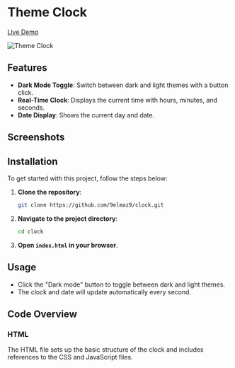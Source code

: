 # Theme Clock

[Live Demo](https://9elmaz9.github.io/clock/)

![Theme Clock](https://www.nt-nn.com/_data/resources/img/thumbnails/17125.60_1_1000x1000.jpg)





## Features

- **Dark Mode Toggle**: Switch between dark and light themes with a button click.
- **Real-Time Clock**: Displays the current time with hours, minutes, and seconds.
- **Date Display**: Shows the current day and date.

## Screenshots


## Installation

To get started with this project, follow the steps below:

1. **Clone the repository**:
    ```bash
    git clone https://github.com/9elmaz9/clock.git
    ```
2. **Navigate to the project directory**:
    ```bash
    cd clock
    ```
3. **Open `index.html` in your browser**.

## Usage

- Click the "Dark mode" button to toggle between dark and light themes.
- The clock and date will update automatically every second.

## Code Overview

### HTML

The HTML file sets up the basic structure of the clock and includes references to the CSS and JavaScript files.
